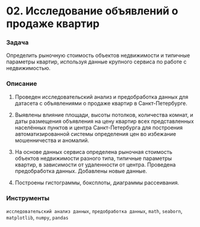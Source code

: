 # 02. Исследование объявлений о продаже квартир 

### Задача

Определить рыночную стоимость объектов недвижимости и типичные параметры квартир, используя данные крупного сервиса по работе с недвижимостью.

### Описание

1. Проведен исследовательский анализ и предобработка данных для датасета с объявлениями о продаже квартир в Санкт-Петербурге. 

2. Выявлены влияние площади, высоты потолков, количества комнат, и даты размещения объявления на цену квартир всех представленных населённых пунктов и центра Санкт-Петербурга для построения автоматизированной системы определения цен во избежание мошенничества и аномалий.

4. На основе данных сервиса определена рыночная стоимость объектов недвижимости разного типа, типичные параметры квартир, в зависимости от удаленности от центра. Проведена предобработка данных. Добавлены новые данные.

5. Построены гистограммы, боксплоты, диаграммы рассеивания.

### Инструменты

`исследовательский анализ данных`, `предобработка данных`, `math`, `seaborn`, `matplotlib`, `numpy`, `pandas`
